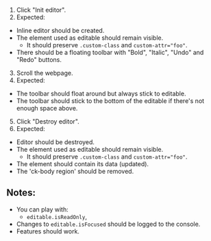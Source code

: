1. Click "Init editor".
2. Expected:
  * Inline editor should be created.
  * The element used as editable should remain visible.
    * It should preserve `.custom-class` and `custom-attr="foo"`.
  * There should be a floating toolbar with "Bold", "Italic", "Undo" and "Redo" buttons.
3. Scroll the webpage.
4. Expected:
  * The toolbar should float around but always stick to editable.
  * The toolbar should stick to the bottom of the editable if there's not enough space above.
5. Click "Destroy editor".
6. Expected:
  * Editor should be destroyed.
  * The element used as editable should remain visible.
    * It should preserve `.custom-class` and `custom-attr="foo"`.
  * The element should contain its data (updated).
  * The 'ck-body region' should be removed.

## Notes:

* You can play with:
  * `editable.isReadOnly`,
* Changes to `editable.isFocused` should be logged to the console.
* Features should work.
